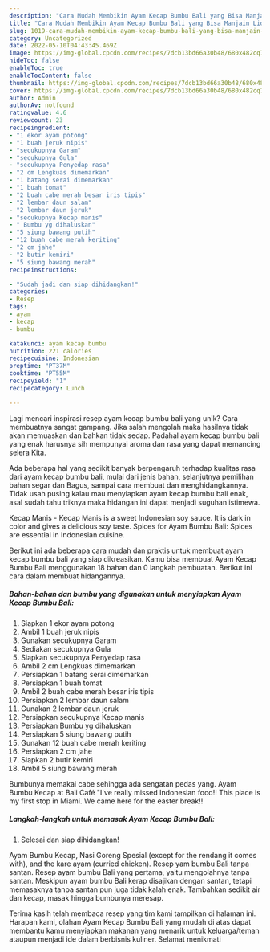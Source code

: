 ```yaml
---
description: "Cara Mudah Membikin Ayam Kecap Bumbu Bali yang Bisa Manjain Lidah"
title: "Cara Mudah Membikin Ayam Kecap Bumbu Bali yang Bisa Manjain Lidah"
slug: 1019-cara-mudah-membikin-ayam-kecap-bumbu-bali-yang-bisa-manjain-lidah
category: Uncategorized
date: 2022-05-10T04:43:45.469Z
image: https://img-global.cpcdn.com/recipes/7dcb13bd66a30b48/680x482cq70/ayam-kecap-bumbu-bali-foto-resep-utama.jpg
hideToc: false
enableToc: true
enableTocContent: false
thumbnail: https://img-global.cpcdn.com/recipes/7dcb13bd66a30b48/680x482cq70/ayam-kecap-bumbu-bali-foto-resep-utama.jpg
cover: https://img-global.cpcdn.com/recipes/7dcb13bd66a30b48/680x482cq70/ayam-kecap-bumbu-bali-foto-resep-utama.jpg
author: Admin
authorAv: notfound
ratingvalue: 4.6
reviewcount: 23
recipeingredient:
- "1 ekor ayam potong"
- "1 buah jeruk nipis"
- "secukupnya Garam"
- "secukupnya Gula"
- "secukupnya Penyedap rasa"
- "2 cm Lengkuas dimemarkan"
- "1 batang serai dimemarkan"
- "1 buah tomat"
- "2 buah cabe merah besar iris tipis"
- "2 lembar daun salam"
- "2 lembar daun jeruk"
- "secukupnya Kecap manis"
- " Bumbu yg dihaluskan"
- "5 siung bawang putih"
- "12 buah cabe merah keriting"
- "2 cm jahe"
- "2 butir kemiri"
- "5 siung bawang merah"
recipeinstructions:

- "Sudah jadi dan siap dihidangkan!"
categories:
- Resep
tags:
- ayam
- kecap
- bumbu

katakunci: ayam kecap bumbu 
nutrition: 221 calories
recipecuisine: Indonesian
preptime: "PT37M"
cooktime: "PT55M"
recipeyield: "1"
recipecategory: Lunch

---
```





Lagi mencari inspirasi resep ayam kecap bumbu bali yang unik? Cara membuatnya sangat gampang. Jika salah mengolah maka hasilnya tidak akan memuaskan dan bahkan tidak sedap. Padahal ayam kecap bumbu bali yang enak harusnya sih mempunyai aroma dan rasa yang dapat memancing selera Kita.





Ada beberapa hal yang sedikit banyak berpengaruh terhadap kualitas rasa dari ayam kecap bumbu bali, mulai dari jenis bahan, selanjutnya pemilihan bahan segar dan Bagus, sampai cara membuat dan menghidangkannya. Tidak usah pusing kalau mau menyiapkan ayam kecap bumbu bali enak,      asal sudah tahu triknya maka hidangan ini dapat menjadi suguhan istimewa.














Kecap Manis - Kecap Manis is a sweet Indonesian soy sauce. It is dark in color and gives a delicious soy taste. Spices for Ayam Bumbu Bali: Spices are essential in Indonesian cuisine.






Berikut ini ada beberapa cara mudah dan praktis untuk membuat ayam kecap bumbu bali yang siap dikreasikan. Kamu bisa membuat Ayam Kecap Bumbu Bali menggunakan 18 bahan dan 0 langkah pembuatan. Berikut ini cara dalam membuat hidangannya.

<!--inarticleads1-->

##### Bahan-bahan dan bumbu yang digunakan untuk menyiapkan Ayam Kecap Bumbu Bali:

1. Siapkan 1 ekor ayam potong
1. Ambil 1 buah jeruk nipis
1. Gunakan secukupnya Garam
1. Sediakan secukupnya Gula
1. Siapkan secukupnya Penyedap rasa
1. Ambil 2 cm Lengkuas dimemarkan
1. Persiapkan 1 batang serai dimemarkan
1. Persiapkan 1 buah tomat
1. Ambil 2 buah cabe merah besar iris tipis
1. Persiapkan 2 lembar daun salam
1. Gunakan 2 lembar daun jeruk
1. Persiapkan secukupnya Kecap manis
1. Persiapkan  Bumbu yg dihaluskan
1. Persiapkan 5 siung bawang putih
1. Gunakan 12 buah cabe merah keriting
1. Persiapkan 2 cm jahe
1. Siapkan 2 butir kemiri
1. Ambil 5 siung bawang merah


Bumbunya memakai cabe sehingga ada sengatan pedas yang. Ayam Bumbu Kecap at Bali Café &#34;I&#39;ve really missed Indonesian food!! This place is my first stop in Miami. We came here for the easter break!! 

<!--inarticleads2-->

##### Langkah-langkah untuk memasak Ayam Kecap Bumbu Bali:


1. Selesai dan siap dihidangkan!

Ayam Bumbu Kecap, Nasi Goreng Spesial (except for the rendang it comes with), and the kare ayam (curried chicken). Resep yam bumbu Bali tanpa santan. Resep ayam bumbu Bali yang pertama, yaitu mengolahnya tanpa santan. Meskipun ayam bumbu Bali kerap disajikan dengan santan, tetapi memasaknya tanpa santan pun juga tidak kalah enak. Tambahkan sedikit air dan kecap, masak hingga bumbunya meresap. 

Terima kasih telah membaca resep yang tim kami tampilkan di halaman ini. Harapan kami, olahan Ayam Kecap Bumbu Bali yang mudah di atas dapat membantu kamu menyiapkan makanan yang menarik untuk keluarga/teman ataupun menjadi ide dalam berbisnis kuliner. Selamat menikmati
